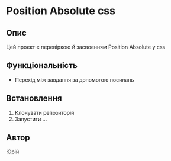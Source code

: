 # Position Absolute css

## Опис
Цей проєкт є перевіркою й засвоєнням Position Absolute у css

## Функціональність
- Перехід між завдання за допомогою посилань


## Встановлення
1. Клонувати репозиторій
2. Запустити ...

## Автор
Юрій